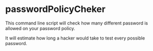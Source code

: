 # passwordPolicyCheker
This command line script will check how many different password is allowed on your password policy.

It will estimate how long a hacker would take to test every possible password.
